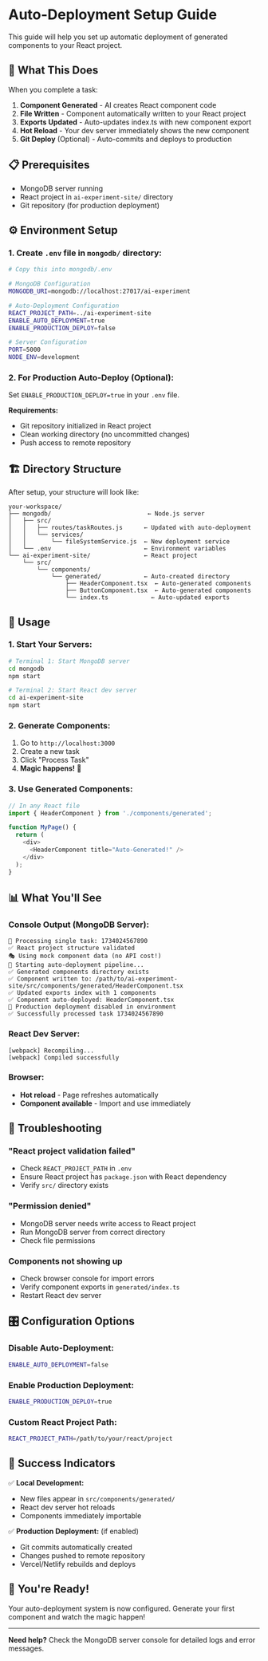 # Auto-Deployment Setup Guide

This guide will help you set up automatic deployment of generated components to your React project.

## 🎯 What This Does

When you complete a task:
1. **Component Generated** - AI creates React component code
2. **File Written** - Component automatically written to your React project
3. **Exports Updated** - Auto-updates index.ts with new component export
4. **Hot Reload** - Your dev server immediately shows the new component
5. **Git Deploy** (Optional) - Auto-commits and deploys to production

## 📋 Prerequisites

- MongoDB server running
- React project in `ai-experiment-site/` directory
- Git repository (for production deployment)

## ⚙️ Environment Setup

### 1. Create `.env` file in `mongodb/` directory:

```bash
# Copy this into mongodb/.env

# MongoDB Configuration
MONGODB_URI=mongodb://localhost:27017/ai-experiment

# Auto-Deployment Configuration
REACT_PROJECT_PATH=../ai-experiment-site
ENABLE_AUTO_DEPLOYMENT=true
ENABLE_PRODUCTION_DEPLOY=false

# Server Configuration
PORT=5000
NODE_ENV=development
```

### 2. For Production Auto-Deploy (Optional):

Set `ENABLE_PRODUCTION_DEPLOY=true` in your `.env` file.

**Requirements:**
- Git repository initialized in React project
- Clean working directory (no uncommitted changes)
- Push access to remote repository

## 🏗️ Directory Structure

After setup, your structure will look like:

```
your-workspace/
├── mongodb/                           ← Node.js server
│   ├── src/
│   │   ├── routes/taskRoutes.js      ← Updated with auto-deployment
│   │   └── services/
│   │       └── fileSystemService.js  ← New deployment service
│   └── .env                          ← Environment variables
└── ai-experiment-site/               ← React project
    └── src/
        └── components/
            └── generated/            ← Auto-created directory
                ├── HeaderComponent.tsx  ← Auto-generated components
                ├── ButtonComponent.tsx  ← Auto-generated components
                └── index.ts            ← Auto-updated exports
```

## 🚀 Usage

### 1. Start Your Servers:

```bash
# Terminal 1: Start MongoDB server
cd mongodb
npm start

# Terminal 2: Start React dev server
cd ai-experiment-site
npm start
```

### 2. Generate Components:

1. Go to `http://localhost:3000`
2. Create a new task
3. Click "Process Task"
4. **Magic happens!** 🎉

### 3. Use Generated Components:

```typescript
// In any React file
import { HeaderComponent } from './components/generated';

function MyPage() {
  return (
    <div>
      <HeaderComponent title="Auto-Generated!" />
    </div>
  );
}
```

## 📊 What You'll See

### Console Output (MongoDB Server):
```
🎯 Processing single task: 1734024567890
✅ React project structure validated
🎭 Using mock component data (no API cost!)
🚀 Starting auto-deployment pipeline...
✅ Generated components directory exists
✅ Component written to: /path/to/ai-experiment-site/src/components/generated/HeaderComponent.tsx
✅ Updated exports index with 1 components
✅ Component auto-deployed: HeaderComponent.tsx
📝 Production deployment disabled in environment
✅ Successfully processed task 1734024567890
```

### React Dev Server:
```
[webpack] Recompiling...
[webpack] Compiled successfully
```

### Browser:
- **Hot reload** - Page refreshes automatically
- **Component available** - Import and use immediately

## 🔧 Troubleshooting

### "React project validation failed"
- Check `REACT_PROJECT_PATH` in `.env`
- Ensure React project has `package.json` with React dependency
- Verify `src/` directory exists

### "Permission denied"
- MongoDB server needs write access to React project
- Run MongoDB server from correct directory
- Check file permissions

### Components not showing up
- Check browser console for import errors
- Verify component exports in `generated/index.ts`
- Restart React dev server

## 🎛️ Configuration Options

### Disable Auto-Deployment:
```bash
ENABLE_AUTO_DEPLOYMENT=false
```

### Enable Production Deployment:
```bash
ENABLE_PRODUCTION_DEPLOY=true
```

### Custom React Project Path:
```bash
REACT_PROJECT_PATH=/path/to/your/react/project
```

## 🏁 Success Indicators

✅ **Local Development:**
- New files appear in `src/components/generated/`
- React dev server hot reloads
- Components immediately importable

✅ **Production Deployment:** (if enabled)
- Git commits automatically created
- Changes pushed to remote repository
- Vercel/Netlify rebuilds and deploys

## 🎉 You're Ready!

Your auto-deployment system is now configured. Generate your first component and watch the magic happen!

---

**Need help?** Check the MongoDB server console for detailed logs and error messages. 